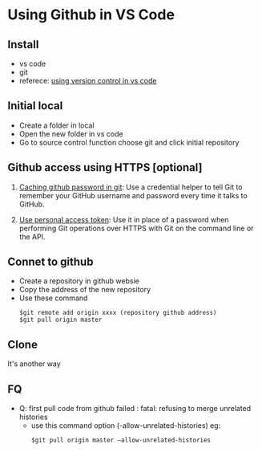 # Using Github in VS Code

## Install 
- vs code 
- git
- referece: [using version control in vs code](https://code.visualstudio.com/Docs/editor/versioncontrol)

## Initial local
- Create a folder in local
- Open the new folder in vs code
- Go to source control function choose git and click initial repository

## Github access using HTTPS [optional]
1. [Caching github password in git](https://help.github.com/articles/caching-your-github-password-in-git/): Use a credential helper to tell Git to remember your GitHub username and password every time it talks to GitHub.

2. [Use personal access token](https://help.github.com/articles/creating-a-personal-access-token-for-the-command-line/): Use it in place of a password when performing Git operations over HTTPS with Git on the command line or the API.

## Connet to github
- Create a repository in github websie
- Copy the address of the new repository
- Use these command
    ```
    $git remote add origin xxxx (repository github address)
    $git pull origin master
    ```

## Clone 
It's another way

## FQ
+ Q: first pull code from github failed : fatal: refusing to merge unrelated histories
    - use this command option (-allow-unrelated-histories) eg: 
        ```
        $git pull origin master –allow-unrelated-histories
        ```

